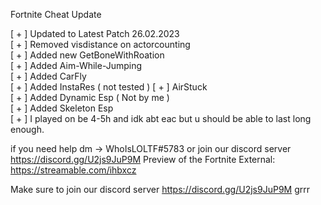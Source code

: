 Fortnite Cheat Update

[ + ] Updated to Latest Patch 26.02.2023                                                                                                                                 
[ + ] Removed visdistance on actorcounting                                                                                                                               
[ + ] Added new GetBoneWithRoation                                                                                                                              
[ + ] Added Aim-While-Jumping                                                                                                                             
[ + ] Added CarFly                                                                                                                                                     
[ + ] Added InstaRes ( not tested )                                                                                                                                       [ + ] AirStuck                                                                                                                                                           
[ + ] Added Dynamic Esp ( Not by me )                                                                                                                                     
[ + ] Added Skeleton Esp                                                                                                                                                 
[ + ] I played on be 4-5h and idk abt eac but u should be able to last long enough.

if you need help dm -> WhoIsLOLTF#5783 or join our discord server https://discord.gg/U2js9JuP9M Preview of the Fortnite External: https://streamable.com/ihbxcz

Make sure to join our discord server https://discord.gg/U2js9JuP9M grrr

